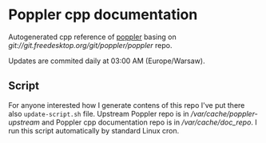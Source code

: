 # Poppler cpp documentation
Autogenerated cpp reference of [poppler](http://poppler.freedesktop.org/) basing on _git://git.freedesktop.org/git/poppler/poppler_ repo.

Updates are commited daily at 03:00 AM (Europe/Warsaw).

## Script
For anyone interested how I generate contens of this repo I've put there also `update-script.sh` file.
Upstream Poppler repo is in _/var/cache/poppler-upstream_ and Poppler cpp documentation repo is in _/var/cache/doc_repo_.
I run this script automatically by standard Linux cron.
